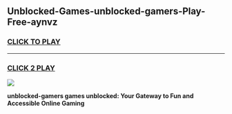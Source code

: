 
## Unblocked-Games-unblocked-gamers-Play-Free-aynvz
<h3>
<a href="https://premium76.site?title=unblocked-gamers&ref=23A">CLICK TO PLAY</a></h3>
<hr>

<h3>
<a href="https://premium76.site?title=unblocked-gamers&ref=23A">CLICK 2 PLAY</a>
  
</h3>

<a href="https://premium76.site?title=unblocked-gamers&ref=23A"><img src="https://clearcache.store/games.png"></a>


**unblocked-gamers games unblocked: Your Gateway to Fun and Accessible Online Gaming**
